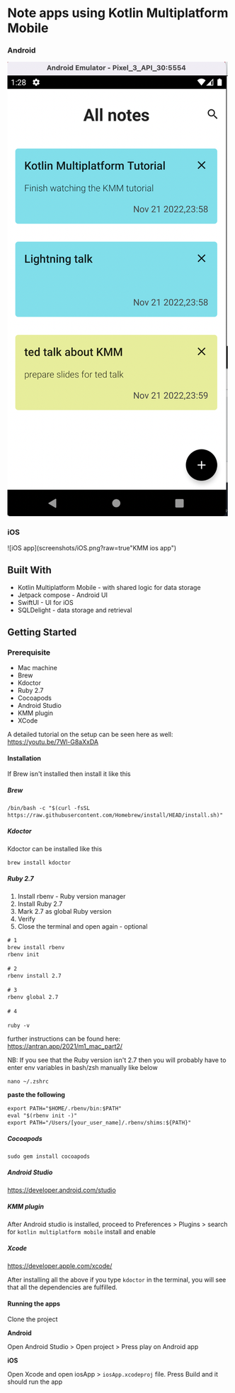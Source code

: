 # Note apps using Kotlin Multiplatform Mobile

### Android

![Android app](screenshots/android.png?raw=true "kmm android app")

### iOS

![iOS app](screenshots/iOS.png?raw=true"KMM ios app")

## Built With

* Kotlin Multiplatform Mobile - with shared logic for data storage
* Jetpack compose - Android UI
* SwiftUI - UI for iOS
* SQLDelight - data storage and retrieval

## Getting Started

### Prerequisite
* Mac machine
* Brew
* Kdoctor
* Ruby 2.7
* Cocoapods
* Android Studio
* KMM plugin
* XCode

A detailed tutorial on the setup can be seen here as well: https://youtu.be/7Wl-G8aXxDA 
#### Installation

If Brew isn't installed then install it like this

##### Brew
```console
/bin/bash -c "$(curl -fsSL https://raw.githubusercontent.com/Homebrew/install/HEAD/install.sh)"
```
##### Kdoctor
Kdoctor can be installed like this

```console
brew install kdoctor
```

##### Ruby 2.7

1. Install rbenv - Ruby version manager
2. Install Ruby 2.7
3. Mark 2.7 as global Ruby version
4. Verify
5. Close the terminal and open again - optional

```console
# 1
brew install rbenv
rbenv init

# 2
rbenv install 2.7

# 3
rbenv global 2.7

# 4

ruby -v
```
further instructions can be found here: https://antran.app/2021/m1_mac_part2/ 

NB: If you see that the Ruby version isn't 2.7 then you will probably have to enter env variables in bash/zsh manually like below
```console
nano ~/.zshrc
```
**paste the following** 
```console
export PATH="$HOME/.rbenv/bin:$PATH"
eval "$(rbenv init -)"
export PATH="/Users/[your_user_name]/.rbenv/shims:${PATH}"
```

##### Cocoapods

```console
sudo gem install cocoapods
```

##### Android Studio

https://developer.android.com/studio 

##### KMM plugin

After Android studio is installed, proceed to Preferences > Plugins > search for `kotlin multiplatform mobile` install and enable

##### Xcode

https://developer.apple.com/xcode/ 

After installing all the above if you type `kdoctor` in the terminal, you will see that all the dependencies are fulfilled.

#### Running the apps

Clone the project

**Android**

Open Android Studio > Open project > Press play on Android app

**iOS**

Open Xcode and open iosApp > `iosApp.xcodeproj` file. Press Build and it should run the app
